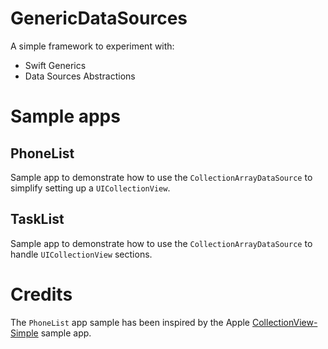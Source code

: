 # GenericDataSources

A simple framework to experiment with:
- Swift Generics
- Data Sources Abstractions

# Sample apps

## PhoneList
Sample app to demonstrate how to use the `CollectionArrayDataSource` to simplify setting up a `UICollectionView`.

## TaskList
Sample app to demonstrate how to use the `CollectionArrayDataSource` to handle `UICollectionView` sections.

# Credits
The `PhoneList` app sample has been inspired by the Apple  [CollectionView-Simple](https://developer.apple.com/library/content/samplecode/CollectionView-Simple/Introduction/Intro.html) sample app.
